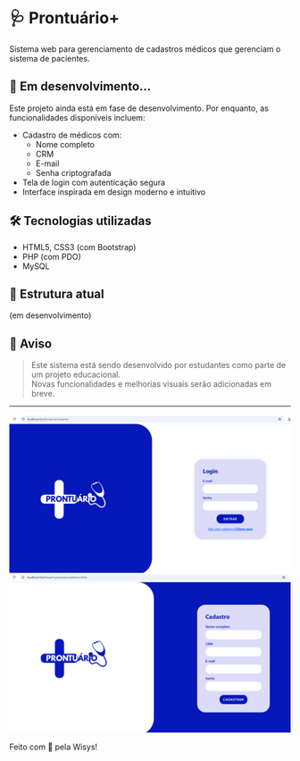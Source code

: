 # 🩺 Prontuário+

Sistema web para gerenciamento de cadastros médicos que gerenciam o sistema de pacientes.

## 🚧 Em desenvolvimento...

Este projeto ainda está em fase de desenvolvimento. Por enquanto, as funcionalidades disponíveis incluem:

- Cadastro de médicos com:
  - Nome completo
  - CRM
  - E-mail
  - Senha criptografada
- Tela de login com autenticação segura
- Interface inspirada em design moderno e intuitivo

## 🛠 Tecnologias utilizadas

- HTML5, CSS3 (com Bootstrap)
- PHP (com PDO)
- MySQL

## 📁 Estrutura atual

(em desenvolvimento)


## 📌 Aviso

> Este sistema está sendo desenvolvido por estudantes como parte de um projeto educacional.  
> Novas funcionalidades e melhorias visuais serão adicionadas em breve.

---

![Imagem de capa do sistema](./img/login-print.PNG)
![Imagem de capa do sistema](./img/cadastro-print.PNG)

Feito com 💙 pela Wisys!
